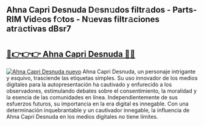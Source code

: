 ## Ahna Capri Desnuda D𝚎sn𝚞dos filtr𝚊dos - Parts-RIM Vid𝚎os f𝚘tos - N𝚞evas filtr𝚊ciones atr𝚊ctivas dBsr7

# <h2><a href="http://mb64dka.tromn.icu/?c=Ahna+Capri+Desnuda">🔗👉👉👉 Ahna Capri Desnuda 🔗🔗</a></h2>

[![Ahna Capri Desnuda nuevo](https://i.imgur.com/pEAQMta.gif)](http://mb64dka.tromn.icu/?c=Ahna+Capri+Desnuda)
Ahna Capri Desnuda, un personaje intrigante y esquivo, trasciende las etiquetas simples. Su uso innovador de los medios digitales para la autopresentación ha cautivado y enfurecido a los observadores, estimulando debates sobre el consentimiento, la moralidad y la esencia de las comunidades en línea. Independientemente de sus esfuerzos futuros, su importancia en la era digital es innegable. Con una determinación inquebrantable y un cautivador innegable, la influencia de Ahna Capri Desnuda en los medios digitales no tiene límites.
